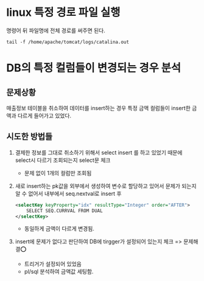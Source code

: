 #   linux 특정 경로 파일 실행

명령어 뒤 파일명에 전체 경로를 써주면 된다.

```
tail -f /home/apache/tomcat/logs/catalina.out
```

#   DB의 특정 컬럼들이 변경되는 경우 분석

##   문제상황

매출정보 테이블을 취소하여 데이터를 insert하는 경우 특정 금액 컬럼들이 insert한 금액과 다르게 들어가고 있었다.

##  시도한 방법들

1.  결제한 정보를 그대로 취소하기 위해서 select insert 를 하고 있었기 때문에 select시 다르기 조회되는지 select문 체크
    -   문제 없이 1개의 컬럼만 조회됨

1.  새로 insert하는 pk값을 외부에서 생성하여 변수로 할당하고 있어서 문제가 되는지 알 수 없어서 내부에서 seq.nextval로 insert 후

    ```xml
    <selectKey keyProperty="idx" resultType="Integer" order="AFTER">
        SELECT SEQ.CURRVAL FROM DUAL
    </selectKey>
    ```

    -   동일하게 금액이 다르게 변경됨.

1.  insert에 문제가 없다고 판단하여 DB에 tirgger가 설정되어 있는지 체크 => 문제해결⭕
    -   트리거가 설정되어 있었음
    -   pl/sql 분석하여 금액값 세팅함.



